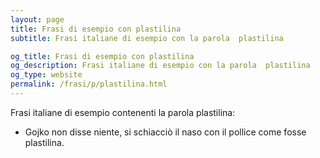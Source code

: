 ```yaml
---
layout: page
title: Frasi di esempio con plastilina 
subtitle: Frasi italiane di esempio con la parola  plastilina

og_title: Frasi di esempio con plastilina 
og_description: Frasi italiane di esempio con la parola  plastilina
og_type: website
permalink: /frasi/p/plastilina.html
---
```


Frasi italiane di esempio contenenti la parola plastilina:


- Gojko non disse niente, si schiacciò il naso con il pollice come fosse plastilina.
